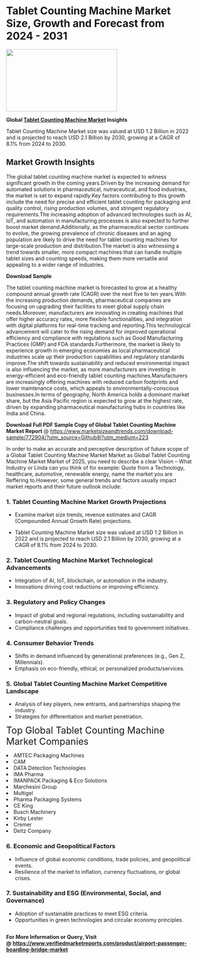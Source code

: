 <H1>Tablet Counting Machine Market Size, Growth and Forecast from 2024 - 2031</H1><img class="aligncenter size-medium wp-image-584254" src="https://thirdeyenews.in/wp-content/uploads/2024/09/Global-Market-Research-300x168.jpeg" alt="" width="300" height="168" /><p><strong>Global&nbsp;<a href="https://www.marketsizeandtrends.com/download-sample/772904/?utm_source=Github8j?utm_medium=223">Tablet Counting Machine Market</a> Insights</strong></p><p>Tablet Counting Machine Market size was valued at USD 1.2 Billion in 2022 and is projected to reach USD 2.1 Billion by 2030, growing at a CAGR of 8.1% from 2024 to 2030.</p><p><h2>Market Growth Insights</h2> <p>The global tablet counting machine market is expected to witness significant growth in the coming years.Driven by the increasing demand for automated solutions in pharmaceutical, nutraceutical, and food industries, the market is set to expand rapidly.Key factors contributing to this growth include the need for precise and efficient tablet counting for packaging and quality control, rising production volumes, and stringent regulatory requirements.The increasing adoption of advanced technologies such as AI, IoT, and automation in manufacturing processes is also expected to further boost market demand.Additionally, as the pharmaceutical sector continues to evolve, the growing prevalence of chronic diseases and an aging population are likely to drive the need for tablet counting machines for large-scale production and distribution.The market is also witnessing a trend towards smaller, more compact machines that can handle multiple tablet sizes and counting speeds, making them more versatile and appealing to a wider range of industries.</p> <p><strong>Download Sample</strong></p> <p>The tablet counting machine market is forecasted to grow at a healthy compound annual growth rate (CAGR) over the next five to ten years.With the increasing production demands, pharmaceutical companies are focusing on upgrading their facilities to meet global supply chain needs.Moreover, manufacturers are innovating in creating machines that offer higher accuracy rates, more flexible functionalities, and integration with digital platforms for real-time tracking and reporting.This technological advancement will cater to the rising demand for improved operational efficiency and compliance with regulations such as Good Manufacturing Practices (GMP) and FDA standards.Furthermore, the market is likely to experience growth in emerging economies as local pharmaceutical industries scale up their production capabilities and regulatory standards improve.The shift towards sustainability and reduced environmental impact is also influencing the market, as more manufacturers are investing in energy-efficient and eco-friendly tablet counting machines.Manufacturers are increasingly offering machines with reduced carbon footprints and lower maintenance costs, which appeals to environmentally-conscious businesses.In terms of geography, North America holds a dominant market share, but the Asia Pacific region is expected to grow at the highest rate, driven by expanding pharmaceutical manufacturing hubs in countries like India and China.</p> <p><span class=""><strong>Download Full PDF Sample Copy of Global Tablet Counting Machine Market Report</strong> @ <a href="https://www.marketsizeandtrends.com/download-sample/772904/?utm_source=Github8j?utm_medium=223" target="_blank">https://www.marketsizeandtrends.com/download-sample/772904/?utm_source=Github8j?utm_medium=223</a></span></p><p>In order to make an accurate and perceptive description of future scope of a Global&nbsp;Tablet Counting Machine Market Market as Global&nbsp;Tablet Counting Machine Market Market of 2025, you need to describe a clear Vision &ndash; What Industry or Linda can you think of for example: Quote from a Technology, healthcare, automotive, renewable energy, name the market you are Reffering to.However, some general trends and factors usually impact market reports and their future outlook include:</p><h3>1.&nbsp;<strong>Tablet Counting Machine Market Growth Projections</strong></h3><ul><li>Examine market size trends, revenue estimates and CAGR (Compounded Annual Growth Rate) projections.</li><li><p>Tablet Counting Machine Market size was valued at USD 1.2 Billion in 2022 and is projected to reach USD 2.1 Billion by 2030, growing at a CAGR of 8.1% from 2024 to 2030.</p></li></ul><h3>2.&nbsp;<strong>Tablet Counting Machine Market Technological Advancements</strong></h3><ul><li>Integration of AI, IoT, blockchain, or automation in the industry.</li><li>Innovations driving cost reductions or improving efficiency.</li></ul><h3>3.&nbsp;<strong>Regulatory and Policy Changes</strong></h3><ul><li>Impact of global and regional regulations, including sustainability and carbon-neutral goals.</li><li>Compliance challenges and opportunities tied to government initiatives.</li></ul><h3>4.&nbsp;<strong>Consumer Behavior Trends</strong></h3><ul><li>Shifts in demand influenced by generational preferences (e.g., Gen Z, Millennials).</li><li>Emphasis on eco-friendly, ethical, or personalized products/services.</li></ul><h3>5.&nbsp;<strong>Global Tablet Counting Machine Market Competitive Landscape</strong></h3><ul><li>Analysis of key players, new entrants, and partnerships shaping the industry.</li><li>Strategies for differentiation and market penetration.</li></ul><p data-pm-slice="1 1 []"><span style="color: inherit; font-family: inherit; font-size: 25px;">Top Global Tablet Counting Machine Market Companies</span></p><div class="" data-test-id=""><p><li>AMTEC Packaging Machines</li><li> CAM</li><li> DATA Detection Technologies</li><li> IMA Pharma</li><li> IMANPACK Packaging & Eco Solutions</li><li> Marchesini Group</li><li> Multigel</li><li> Pharma Packaging Systems</li><li> CE King</li><li> Busch Machinery</li><li> Kirby Lester</li><li> Cremer</li><li> Deitz Company</li></p></div><h3>6.&nbsp;<strong>Economic and Geopolitical Factors</strong></h3><ul><li>Influence of global economic conditions, trade policies, and geopolitical events.</li><li>Resilience of the market to inflation, currency fluctuations, or global crises.</li></ul><h3>7.&nbsp;<strong>Sustainability and ESG (Environmental, Social, and Governance)</strong></h3><ul><li>Adoption of sustainable practices to meet ESG criteria.</li><li>Opportunities in green technologies and circular economy principles.</li></ul><h2><strong style="font-size: 14px;">For More Information or Query, Visit @&nbsp;</strong><a style="background-color: #ffffff; font-size: 14px;" href="https://www.marketsizeandtrends.com/report/tablet-counting-machine-market/" target="_blank">https://www.verifiedmarketreports.com/product/airport-passenger-boarding-bridge-market</a></h2>